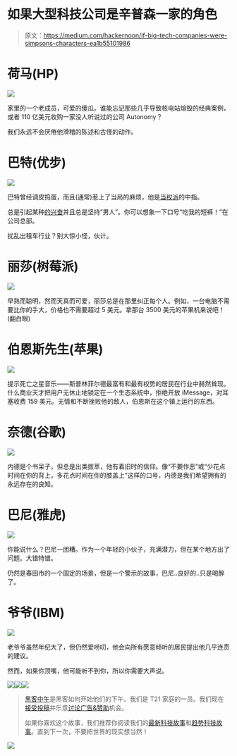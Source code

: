 # 如果大型科技公司是辛普森一家的角色

> 原文：<https://medium.com/hackernoon/if-big-tech-companies-were-simpsons-characters-ea1b55101986>

# **荷马(HP)**

![](img/d306447d6bb1cc85a653913a9121d7b3.png)

家里的一个老成员，可爱的傻瓜。谁能忘记那些几乎导致核电站熔毁的经典案例，或者 110 亿美元收购一家没人听说过的公司 Autonomy？

我们永远不会厌倦他滑稽的陈述和古怪的动作。

# **巴特(优步)**

![](img/1b6038141e06ddfaa3164260a0ea86ae.png)

巴特曾经调皮捣蛋，而且(通常)惹上了当局的麻烦，他是[当权派](https://hackernoon.com/tagged/establishment)的中指。

总是引起某种[的兴奋](https://hackernoon.com/tagged/excitement)并且总是坚持“男人”。你可以想象一下口号“吃我的短裤！”在公司总部。

扰乱出租车行业？别大惊小怪，伙计。

# **丽莎(树莓派)**

![](img/82f3274e81434e47a1b77eb52942b5de.png)

早熟而聪明，然而天真而可爱，丽莎总是在那里纠正每个人。例如，一台电脑不需要比你的手大，价格也不需要超过 5 美元。拿那台 3500 美元的苹果机来说吧！(翻白眼)

# **伯恩斯先生(苹果)**

![](img/f65e817bbd41ce4ab3fea45c43381fbc.png)

提示死亡之星音乐——斯普林菲尔德最富有和最有权势的居民在行业中赫然耸现。什么商业天才把用户无休止地锁定在一个生态系统中，拒绝开放 iMessage，对耳塞收费 159 美元。无情和不断挫败他的敌人，伯恩斯在这个镇上运行的东西。

# 奈德(谷歌)

![](img/b48c571c0fcc7b3f558f9bb4e7c70982.png)

内德是个书呆子，但总是出类拔萃，他有着旧时的信仰。像“不要作恶”或“少花点时间在你的背上，多花点时间在你的膝盖上”这样的口号，内德是我们希望拥有的永远存在的良知。

# **巴尼(雅虎)**

![](img/ab6da40af418e341218eada234192a3b.png)

你能说什么？巴尼一团糟。作为一个年轻的小伙子，充满潜力，但在某个地方出了问题。大错特错。

仍然是春田市的一个固定的场景，但是一个警示的故事，巴尼..良好的..只是喝醉了。

# **爷爷(IBM)**

![](img/89f4bb1b1bae9e29b909b35b79ee7931.png)

老爷爷虽然年纪大了，但仍然爱唠叨，他会向所有愿意倾听的居民提出他几乎连贯的建议。

然而，如果你顶嘴，他可能听不到你，所以你需要大声说。

[![](img/50ef4044ecd4e250b5d50f368b775d38.png)](http://bit.ly/HackernoonFB)[![](img/979d9a46439d5aebbdcdca574e21dc81.png)](https://goo.gl/k7XYbx)[![](img/2930ba6bd2c12218fdbbf7e02c8746ff.png)](https://goo.gl/4ofytp)

> [黑客中午](http://bit.ly/Hackernoon)是黑客如何开始他们的下午。我们是 T21 家庭的一员。我们现在[接受投稿](http://bit.ly/hackernoonsubmission)并乐意[讨论广告&赞助](mailto:partners@amipublications.com)机会。
> 
> 如果你喜欢这个故事，我们推荐你阅读我们的[最新科技故事](http://bit.ly/hackernoonlatestt)和[趋势科技故事](https://hackernoon.com/trending)。直到下一次，不要把世界的现实想当然！

![](img/be0ca55ba73a573dce11effb2ee80d56.png)